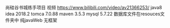 尚硅谷书城练手项目  视频 https://www.bilibili.com/video/av21366253/
java8
idea 2018.2 
tomca 7.0.88
maven 3.5.3
mysql 5.7.22
数据库文件在resouces文件夹中
纯javaWeb 无框架 
